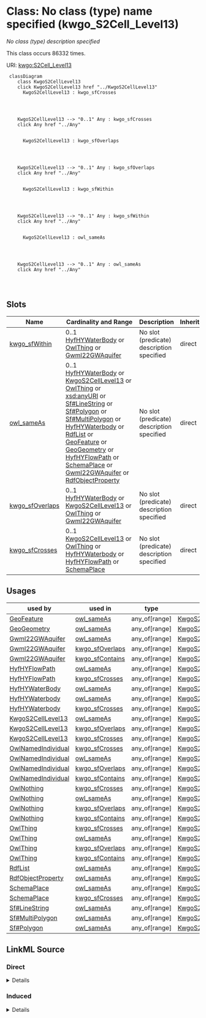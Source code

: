 

# Class: No class (type) name specified (kwgo_S2Cell_Level13)


_No class (type) description specified_






This class occurs 86332 times.


URI: [kwgo:S2Cell_Level13](http://stko-kwg.geog.ucsb.edu/lod/ontology/S2Cell_Level13)






```mermaid
 classDiagram
    class KwgoS2CellLevel13
    click KwgoS2CellLevel13 href "../KwgoS2CellLevel13"
      KwgoS2CellLevel13 : kwgo_sfCrosses
        
          
    
    
    KwgoS2CellLevel13 --> "0..1" Any : kwgo_sfCrosses
    click Any href "../Any"

        
      KwgoS2CellLevel13 : kwgo_sfOverlaps
        
          
    
    
    KwgoS2CellLevel13 --> "0..1" Any : kwgo_sfOverlaps
    click Any href "../Any"

        
      KwgoS2CellLevel13 : kwgo_sfWithin
        
          
    
    
    KwgoS2CellLevel13 --> "0..1" Any : kwgo_sfWithin
    click Any href "../Any"

        
      KwgoS2CellLevel13 : owl_sameAs
        
          
    
    
    KwgoS2CellLevel13 --> "0..1" Any : owl_sameAs
    click Any href "../Any"

        
      
```




<!-- no inheritance hierarchy -->


## Slots

| Name | Cardinality and Range | Description | Inheritance | Occurrences |
| ---  | --- | --- | --- | --- |
| [kwgo_sfWithin](../slots/kwgo_sfWithin.md) | 0..1 <br/> [HyfHYWaterBody](../classes/HyfHYWaterBody.md)&nbsp;or&nbsp;<br />[OwlThing](../classes/OwlThing.md)&nbsp;or&nbsp;<br />[Gwml22GWAquifer](../classes/Gwml22GWAquifer.md) | No slot (predicate) description specified <br/>  | direct | 1812 |
| [owl_sameAs](../slots/owl_sameAs.md) | 0..1 <br/> [HyfHYWaterBody](../classes/HyfHYWaterBody.md)&nbsp;or&nbsp;<br />[KwgoS2CellLevel13](../classes/KwgoS2CellLevel13.md)&nbsp;or&nbsp;<br />[OwlThing](../classes/OwlThing.md)&nbsp;or&nbsp;<br />[xsd:anyURI](http://www.w3.org/2001/XMLSchema#anyURI)&nbsp;or&nbsp;<br />[Sf#LineString](../classes/Sf#LineString.md)&nbsp;or&nbsp;<br />[Sf#Polygon](../classes/Sf#Polygon.md)&nbsp;or&nbsp;<br />[Sf#MultiPolygon](../classes/Sf#MultiPolygon.md)&nbsp;or&nbsp;<br />[HyfHYWaterbody](../classes/HyfHYWaterbody.md)&nbsp;or&nbsp;<br />[RdfList](../classes/RdfList.md)&nbsp;or&nbsp;<br />[GeoFeature](../classes/GeoFeature.md)&nbsp;or&nbsp;<br />[GeoGeometry](../classes/GeoGeometry.md)&nbsp;or&nbsp;<br />[HyfHYFlowPath](../classes/HyfHYFlowPath.md)&nbsp;or&nbsp;<br />[SchemaPlace](../classes/SchemaPlace.md)&nbsp;or&nbsp;<br />[Gwml22GWAquifer](../classes/Gwml22GWAquifer.md)&nbsp;or&nbsp;<br />[RdfObjectProperty](../classes/RdfObjectProperty.md) | No slot (predicate) description specified <br/>  | direct | 172664 |
| [kwgo_sfOverlaps](../slots/kwgo_sfOverlaps.md) | 0..1 <br/> [HyfHYWaterBody](../classes/HyfHYWaterBody.md)&nbsp;or&nbsp;<br />[KwgoS2CellLevel13](../classes/KwgoS2CellLevel13.md)&nbsp;or&nbsp;<br />[OwlThing](../classes/OwlThing.md)&nbsp;or&nbsp;<br />[Gwml22GWAquifer](../classes/Gwml22GWAquifer.md) | No slot (predicate) description specified <br/>  | direct | 83040 |
| [kwgo_sfCrosses](../slots/kwgo_sfCrosses.md) | 0..1 <br/> [KwgoS2CellLevel13](../classes/KwgoS2CellLevel13.md)&nbsp;or&nbsp;<br />[OwlThing](../classes/OwlThing.md)&nbsp;or&nbsp;<br />[HyfHYWaterbody](../classes/HyfHYWaterbody.md)&nbsp;or&nbsp;<br />[HyfHYFlowPath](../classes/HyfHYFlowPath.md)&nbsp;or&nbsp;<br />[SchemaPlace](../classes/SchemaPlace.md) | No slot (predicate) description specified <br/>  | direct | 379116 |





## Usages

| used by | used in | type | used |
| ---  | --- | --- | --- |
| [GeoFeature](../classes/GeoFeature.md) | [owl_sameAs](../slots/owl_sameAs.md) | any_of[range] | [KwgoS2CellLevel13](../classes/KwgoS2CellLevel13.md) |
| [GeoGeometry](../classes/GeoGeometry.md) | [owl_sameAs](../slots/owl_sameAs.md) | any_of[range] | [KwgoS2CellLevel13](../classes/KwgoS2CellLevel13.md) |
| [Gwml22GWAquifer](../classes/Gwml22GWAquifer.md) | [owl_sameAs](../slots/owl_sameAs.md) | any_of[range] | [KwgoS2CellLevel13](../classes/KwgoS2CellLevel13.md) |
| [Gwml22GWAquifer](../classes/Gwml22GWAquifer.md) | [kwgo_sfOverlaps](../slots/kwgo_sfOverlaps.md) | any_of[range] | [KwgoS2CellLevel13](../classes/KwgoS2CellLevel13.md) |
| [Gwml22GWAquifer](../classes/Gwml22GWAquifer.md) | [kwgo_sfContains](../slots/kwgo_sfContains.md) | any_of[range] | [KwgoS2CellLevel13](../classes/KwgoS2CellLevel13.md) |
| [HyfHYFlowPath](../classes/HyfHYFlowPath.md) | [owl_sameAs](../slots/owl_sameAs.md) | any_of[range] | [KwgoS2CellLevel13](../classes/KwgoS2CellLevel13.md) |
| [HyfHYFlowPath](../classes/HyfHYFlowPath.md) | [kwgo_sfCrosses](../slots/kwgo_sfCrosses.md) | any_of[range] | [KwgoS2CellLevel13](../classes/KwgoS2CellLevel13.md) |
| [HyfHYWaterBody](../classes/HyfHYWaterBody.md) | [owl_sameAs](../slots/owl_sameAs.md) | any_of[range] | [KwgoS2CellLevel13](../classes/KwgoS2CellLevel13.md) |
| [HyfHYWaterbody](../classes/HyfHYWaterbody.md) | [owl_sameAs](../slots/owl_sameAs.md) | any_of[range] | [KwgoS2CellLevel13](../classes/KwgoS2CellLevel13.md) |
| [HyfHYWaterbody](../classes/HyfHYWaterbody.md) | [kwgo_sfCrosses](../slots/kwgo_sfCrosses.md) | any_of[range] | [KwgoS2CellLevel13](../classes/KwgoS2CellLevel13.md) |
| [KwgoS2CellLevel13](../classes/KwgoS2CellLevel13.md) | [owl_sameAs](../slots/owl_sameAs.md) | any_of[range] | [KwgoS2CellLevel13](../classes/KwgoS2CellLevel13.md) |
| [KwgoS2CellLevel13](../classes/KwgoS2CellLevel13.md) | [kwgo_sfOverlaps](../slots/kwgo_sfOverlaps.md) | any_of[range] | [KwgoS2CellLevel13](../classes/KwgoS2CellLevel13.md) |
| [KwgoS2CellLevel13](../classes/KwgoS2CellLevel13.md) | [kwgo_sfCrosses](../slots/kwgo_sfCrosses.md) | any_of[range] | [KwgoS2CellLevel13](../classes/KwgoS2CellLevel13.md) |
| [OwlNamedIndividual](../classes/OwlNamedIndividual.md) | [kwgo_sfCrosses](../slots/kwgo_sfCrosses.md) | any_of[range] | [KwgoS2CellLevel13](../classes/KwgoS2CellLevel13.md) |
| [OwlNamedIndividual](../classes/OwlNamedIndividual.md) | [owl_sameAs](../slots/owl_sameAs.md) | any_of[range] | [KwgoS2CellLevel13](../classes/KwgoS2CellLevel13.md) |
| [OwlNamedIndividual](../classes/OwlNamedIndividual.md) | [kwgo_sfOverlaps](../slots/kwgo_sfOverlaps.md) | any_of[range] | [KwgoS2CellLevel13](../classes/KwgoS2CellLevel13.md) |
| [OwlNamedIndividual](../classes/OwlNamedIndividual.md) | [kwgo_sfContains](../slots/kwgo_sfContains.md) | any_of[range] | [KwgoS2CellLevel13](../classes/KwgoS2CellLevel13.md) |
| [OwlNothing](../classes/OwlNothing.md) | [kwgo_sfCrosses](../slots/kwgo_sfCrosses.md) | any_of[range] | [KwgoS2CellLevel13](../classes/KwgoS2CellLevel13.md) |
| [OwlNothing](../classes/OwlNothing.md) | [owl_sameAs](../slots/owl_sameAs.md) | any_of[range] | [KwgoS2CellLevel13](../classes/KwgoS2CellLevel13.md) |
| [OwlNothing](../classes/OwlNothing.md) | [kwgo_sfOverlaps](../slots/kwgo_sfOverlaps.md) | any_of[range] | [KwgoS2CellLevel13](../classes/KwgoS2CellLevel13.md) |
| [OwlNothing](../classes/OwlNothing.md) | [kwgo_sfContains](../slots/kwgo_sfContains.md) | any_of[range] | [KwgoS2CellLevel13](../classes/KwgoS2CellLevel13.md) |
| [OwlThing](../classes/OwlThing.md) | [kwgo_sfCrosses](../slots/kwgo_sfCrosses.md) | any_of[range] | [KwgoS2CellLevel13](../classes/KwgoS2CellLevel13.md) |
| [OwlThing](../classes/OwlThing.md) | [owl_sameAs](../slots/owl_sameAs.md) | any_of[range] | [KwgoS2CellLevel13](../classes/KwgoS2CellLevel13.md) |
| [OwlThing](../classes/OwlThing.md) | [kwgo_sfOverlaps](../slots/kwgo_sfOverlaps.md) | any_of[range] | [KwgoS2CellLevel13](../classes/KwgoS2CellLevel13.md) |
| [OwlThing](../classes/OwlThing.md) | [kwgo_sfContains](../slots/kwgo_sfContains.md) | any_of[range] | [KwgoS2CellLevel13](../classes/KwgoS2CellLevel13.md) |
| [RdfList](../classes/RdfList.md) | [owl_sameAs](../slots/owl_sameAs.md) | any_of[range] | [KwgoS2CellLevel13](../classes/KwgoS2CellLevel13.md) |
| [RdfObjectProperty](../classes/RdfObjectProperty.md) | [owl_sameAs](../slots/owl_sameAs.md) | any_of[range] | [KwgoS2CellLevel13](../classes/KwgoS2CellLevel13.md) |
| [SchemaPlace](../classes/SchemaPlace.md) | [owl_sameAs](../slots/owl_sameAs.md) | any_of[range] | [KwgoS2CellLevel13](../classes/KwgoS2CellLevel13.md) |
| [SchemaPlace](../classes/SchemaPlace.md) | [kwgo_sfCrosses](../slots/kwgo_sfCrosses.md) | any_of[range] | [KwgoS2CellLevel13](../classes/KwgoS2CellLevel13.md) |
| [Sf#LineString](../classes/Sf#LineString.md) | [owl_sameAs](../slots/owl_sameAs.md) | any_of[range] | [KwgoS2CellLevel13](../classes/KwgoS2CellLevel13.md) |
| [Sf#MultiPolygon](../classes/Sf#MultiPolygon.md) | [owl_sameAs](../slots/owl_sameAs.md) | any_of[range] | [KwgoS2CellLevel13](../classes/KwgoS2CellLevel13.md) |
| [Sf#Polygon](../classes/Sf#Polygon.md) | [owl_sameAs](../slots/owl_sameAs.md) | any_of[range] | [KwgoS2CellLevel13](../classes/KwgoS2CellLevel13.md) |











## LinkML Source

<!-- TODO: investigate https://stackoverflow.com/questions/37606292/how-to-create-tabbed-code-blocks-in-mkdocs-or-sphinx -->

### Direct

<details>

```yaml
name: kwgo_S2Cell_Level13
conforms_to: No schema conformance document specified
annotations:
  count:
    tag: count
    value: 86332
description: No class (type) description specified
title: No class (type) name specified
from_schema: hydrology-kg
rank: 1000
slots:
- kwgo_sfWithin
- owl_sameAs
- kwgo_sfOverlaps
- kwgo_sfCrosses
slot_usage:
  kwgo_sfCrosses:
    name: kwgo_sfCrosses
    annotations:
      hyf__HY_FlowPath:
        tag: hyf__HY_FlowPath
        value: 94779
      hyf__HY_Waterbody:
        tag: hyf__HY_Waterbody
        value: 94779
      owl_Thing:
        tag: owl_Thing
        value: 94779
      schema_Place:
        tag: schema_Place
        value: 94779
  kwgo_sfOverlaps:
    name: kwgo_sfOverlaps
    annotations:
      gwml22_GW_Aquifer:
        tag: gwml22_GW_Aquifer
        value: 14211
      hyf__HY_WaterBody:
        tag: hyf__HY_WaterBody
        value: 27309
      owl_Thing:
        tag: owl_Thing
        value: 41520
  kwgo_sfWithin:
    name: kwgo_sfWithin
    annotations:
      gwml22_GW_Aquifer:
        tag: gwml22_GW_Aquifer
        value: 395
      hyf__HY_WaterBody:
        tag: hyf__HY_WaterBody
        value: 511
      owl_Thing:
        tag: owl_Thing
        value: 906
  owl_sameAs:
    name: owl_sameAs
    annotations:
      kwgo_S2Cell_Level13:
        tag: kwgo_S2Cell_Level13
        value: 86332
      owl_Thing:
        tag: owl_Thing
        value: 86332
class_uri: kwgo:S2Cell_Level13

```
</details>

### Induced

<details>

```yaml
name: kwgo_S2Cell_Level13
conforms_to: No schema conformance document specified
annotations:
  count:
    tag: count
    value: 86332
description: No class (type) description specified
title: No class (type) name specified
from_schema: hydrology-kg
rank: 1000
slot_usage:
  kwgo_sfCrosses:
    name: kwgo_sfCrosses
    annotations:
      hyf__HY_FlowPath:
        tag: hyf__HY_FlowPath
        value: 94779
      hyf__HY_Waterbody:
        tag: hyf__HY_Waterbody
        value: 94779
      owl_Thing:
        tag: owl_Thing
        value: 94779
      schema_Place:
        tag: schema_Place
        value: 94779
  kwgo_sfOverlaps:
    name: kwgo_sfOverlaps
    annotations:
      gwml22_GW_Aquifer:
        tag: gwml22_GW_Aquifer
        value: 14211
      hyf__HY_WaterBody:
        tag: hyf__HY_WaterBody
        value: 27309
      owl_Thing:
        tag: owl_Thing
        value: 41520
  kwgo_sfWithin:
    name: kwgo_sfWithin
    annotations:
      gwml22_GW_Aquifer:
        tag: gwml22_GW_Aquifer
        value: 395
      hyf__HY_WaterBody:
        tag: hyf__HY_WaterBody
        value: 511
      owl_Thing:
        tag: owl_Thing
        value: 906
  owl_sameAs:
    name: owl_sameAs
    annotations:
      kwgo_S2Cell_Level13:
        tag: kwgo_S2Cell_Level13
        value: 86332
      owl_Thing:
        tag: owl_Thing
        value: 86332
attributes:
  kwgo_sfWithin:
    name: kwgo_sfWithin
    annotations:
      gwml22_GW_Aquifer:
        tag: gwml22_GW_Aquifer
        value: 395
      hyf__HY_WaterBody:
        tag: hyf__HY_WaterBody
        value: 511
      owl_Thing:
        tag: owl_Thing
        value: 906
    description: No slot (predicate) description specified
    title: No slot (predicate) name specified
    examples:
    - object:
        example_object: https://geoconnex.us/nhdplusv2/comid/5194604
        example_object_type: hyf__HY_WaterBody
        example_predicate: kwgo:sfWithin
        example_subject: kwgr:s2.level13.5522837268412235776
        example_subject_type: kwgo_S2Cell_Level13
    - object:
        example_object: https://geoconnex.us/nhdplusv2/comid/5194604
        example_object_type: owl_Thing
        example_predicate: kwgo:sfWithin
        example_subject: kwgr:s2.level13.5522837268412235776
        example_subject_type: kwgo_S2Cell_Level13
    - object:
        example_object: https://geoconnex.us/nhdplusv2/comid/5194604
        example_object_type: hyf__HY_WaterBody
        example_predicate: kwgo:sfWithin
        example_subject: kwgr:s2.level13.5522837268412235776
        example_subject_type: owl_Thing
    - object:
        example_object: https://geoconnex.us/nhdplusv2/comid/5194604
        example_object_type: owl_Thing
        example_predicate: kwgo:sfWithin
        example_subject: kwgr:s2.level13.5522837268412235776
        example_subject_type: owl_Thing
    - object:
        example_object: http://sawgraph.spatialai.org/v1/me_mgs_data#d.MGS-Aquifer.1195
        example_object_type: gwml22_GW_Aquifer
        example_predicate: kwgo:sfWithin
        example_subject: kwgr:s2.level13.5523896132469522432
        example_subject_type: kwgo_S2Cell_Level13
    - object:
        example_object: http://sawgraph.spatialai.org/v1/me_mgs_data#d.MGS-Aquifer.1195
        example_object_type: gwml22_GW_Aquifer
        example_predicate: kwgo:sfWithin
        example_subject: kwgr:s2.level13.5523896132469522432
        example_subject_type: owl_Thing
    from_schema: hydrology-kg
    rank: 1000
    slot_uri: kwgo:sfWithin
    alias: kwgo_sfWithin
    owner: kwgo_S2Cell_Level13
    domain_of:
    - kwgo_S2Cell_Level13
    - owl_Thing
    range: Any
    any_of:
    - range: hyf__HY_WaterBody
    - range: owl_Thing
    - range: gwml22_GW_Aquifer
  owl_sameAs:
    name: owl_sameAs
    annotations:
      kwgo_S2Cell_Level13:
        tag: kwgo_S2Cell_Level13
        value: 86332
      owl_Thing:
        tag: owl_Thing
        value: 86332
    description: No slot (predicate) description specified
    title: No slot (predicate) name specified
    examples:
    - object:
        example_object: memgs2:MGS
        example_object_type: owl_Thing
        example_predicate: owl:sameAs
        example_subject: memgs2:MGS
        example_subject_type: owl_Thing
    - object:
        example_object: http://sawgraph.spatialai.org/v1/me_mgs_data#d.MGS-Aquifer.0001
        example_object_type: gwml22_GW_Aquifer
        example_predicate: owl:sameAs
        example_subject: http://sawgraph.spatialai.org/v1/me_mgs_data#d.MGS-Aquifer.0001
        example_subject_type: gwml22_GW_Aquifer
    - object:
        example_object: http://sawgraph.spatialai.org/v1/me_mgs_data#d.MGS-Aquifer.0001
        example_object_type: owl_Thing
        example_predicate: owl:sameAs
        example_subject: http://sawgraph.spatialai.org/v1/me_mgs_data#d.MGS-Aquifer.0001
        example_subject_type: gwml22_GW_Aquifer
    - object:
        example_object: http://sawgraph.spatialai.org/v1/me_mgs_data#d.MGS-Aquifer.0001
        example_object_type: gwml22_GW_Aquifer
        example_predicate: owl:sameAs
        example_subject: http://sawgraph.spatialai.org/v1/me_mgs_data#d.MGS-Aquifer.0001
        example_subject_type: owl_Thing
    - object:
        example_object: http://sawgraph.spatialai.org/v1/me_mgs_data#d.MGS-Aquifer.Geometry.0001
        example_object_type: sf_#Polygon
        example_predicate: owl:sameAs
        example_subject: http://sawgraph.spatialai.org/v1/me_mgs_data#d.MGS-Aquifer.Geometry.0001
        example_subject_type: owl_Thing
    - object:
        example_object: http://sawgraph.spatialai.org/v1/me_mgs_data#d.MGS-Aquifer.Geometry.0001
        example_object_type: geo_Geometry
        example_predicate: owl:sameAs
        example_subject: http://sawgraph.spatialai.org/v1/me_mgs_data#d.MGS-Aquifer.Geometry.0001
        example_subject_type: owl_Thing
    - object:
        example_object: http://sawgraph.spatialai.org/v1/me_mgs_data#d.MGS-Aquifer.Geometry.0001
        example_object_type: owl_Thing
        example_predicate: owl:sameAs
        example_subject: http://sawgraph.spatialai.org/v1/me_mgs_data#d.MGS-Aquifer.Geometry.0001
        example_subject_type: sf_#Polygon
    - object:
        example_object: http://sawgraph.spatialai.org/v1/me_mgs_data#d.MGS-Aquifer.Geometry.0001
        example_object_type: sf_#Polygon
        example_predicate: owl:sameAs
        example_subject: http://sawgraph.spatialai.org/v1/me_mgs_data#d.MGS-Aquifer.Geometry.0001
        example_subject_type: sf_#Polygon
    - object:
        example_object: http://sawgraph.spatialai.org/v1/me_mgs_data#d.MGS-Aquifer.Geometry.0001
        example_object_type: geo_Geometry
        example_predicate: owl:sameAs
        example_subject: http://sawgraph.spatialai.org/v1/me_mgs_data#d.MGS-Aquifer.Geometry.0001
        example_subject_type: sf_#Polygon
    - object:
        example_object: http://sawgraph.spatialai.org/v1/me_mgs_data#d.MGS-Aquifer.Geometry.0001
        example_object_type: owl_Thing
        example_predicate: owl:sameAs
        example_subject: http://sawgraph.spatialai.org/v1/me_mgs_data#d.MGS-Aquifer.Geometry.0001
        example_subject_type: geo_Geometry
    - object:
        example_object: http://sawgraph.spatialai.org/v1/me_mgs_data#d.MGS-Aquifer.Geometry.0001
        example_object_type: sf_#Polygon
        example_predicate: owl:sameAs
        example_subject: http://sawgraph.spatialai.org/v1/me_mgs_data#d.MGS-Aquifer.Geometry.0001
        example_subject_type: geo_Geometry
    - object:
        example_object: http://sawgraph.spatialai.org/v1/me_mgs_data#d.MGS-Aquifer.Geometry.0001
        example_object_type: geo_Geometry
        example_predicate: owl:sameAs
        example_subject: http://sawgraph.spatialai.org/v1/me_mgs_data#d.MGS-Aquifer.Geometry.0001
        example_subject_type: geo_Geometry
    - object:
        example_object: http://sawgraph.spatialai.org/v1/me_mgs_data#d.MGS-Aquifer.Geometry.0175
        example_object_type: owl_Thing
        example_predicate: owl:sameAs
        example_subject: http://sawgraph.spatialai.org/v1/me_mgs_data#d.MGS-Aquifer.Geometry.0175
        example_subject_type: sf_#MultiPolygon
    - object:
        example_object: http://sawgraph.spatialai.org/v1/me_mgs_data#d.MGS-Aquifer.Geometry.0175
        example_object_type: geo_Geometry
        example_predicate: owl:sameAs
        example_subject: http://sawgraph.spatialai.org/v1/me_mgs_data#d.MGS-Aquifer.Geometry.0175
        example_subject_type: sf_#MultiPolygon
    - object:
        example_object: http://sawgraph.spatialai.org/v1/me_mgs_data#d.MGS-Aquifer.Geometry.0175
        example_object_type: sf_#MultiPolygon
        example_predicate: owl:sameAs
        example_subject: http://sawgraph.spatialai.org/v1/me_mgs_data#d.MGS-Aquifer.Geometry.0175
        example_subject_type: sf_#MultiPolygon
    - object:
        example_object: http://sawgraph.spatialai.org/v1/me_mgs_data#d.MGS-Aquifer.Geometry.0175
        example_object_type: sf_#MultiPolygon
        example_predicate: owl:sameAs
        example_subject: http://sawgraph.spatialai.org/v1/me_mgs_data#d.MGS-Aquifer.Geometry.0175
        example_subject_type: owl_Thing
    - object:
        example_object: http://sawgraph.spatialai.org/v1/me_mgs_data#d.MGS-Aquifer.Geometry.0175
        example_object_type: sf_#MultiPolygon
        example_predicate: owl:sameAs
        example_subject: http://sawgraph.spatialai.org/v1/me_mgs_data#d.MGS-Aquifer.Geometry.0175
        example_subject_type: geo_Geometry
    - object:
        example_object: kwgr:s2.level13.5522341869704445952
        example_object_type: kwgo_S2Cell_Level13
        example_predicate: owl:sameAs
        example_subject: kwgr:s2.level13.5522341869704445952
        example_subject_type: kwgo_S2Cell_Level13
    - object:
        example_object: kwgr:s2.level13.5522341869704445952
        example_object_type: owl_Thing
        example_predicate: owl:sameAs
        example_subject: kwgr:s2.level13.5522341869704445952
        example_subject_type: kwgo_S2Cell_Level13
    - object:
        example_object: kwgr:s2.level13.5522341869704445952
        example_object_type: kwgo_S2Cell_Level13
        example_predicate: owl:sameAs
        example_subject: kwgr:s2.level13.5522341869704445952
        example_subject_type: owl_Thing
    - object:
        example_object: rdf:nil
        example_object_type: rdf_List
        example_predicate: owl:sameAs
        example_subject: rdf:nil
        example_subject_type: owl_Thing
    - object:
        example_object: rdf:nil
        example_object_type: owl_Thing
        example_predicate: owl:sameAs
        example_subject: rdf:nil
        example_subject_type: rdf_List
    - object:
        example_object: rdf:nil
        example_object_type: rdf_List
        example_predicate: owl:sameAs
        example_subject: rdf:nil
        example_subject_type: rdf_List
    - object:
        example_object: owl:topObjectProperty
        example_object_type: rdf_ObjectProperty
        example_predicate: owl:sameAs
        example_subject: owl:topObjectProperty
        example_subject_type: owl_Thing
    - object:
        example_object: owl:topObjectProperty
        example_object_type: owl_Thing
        example_predicate: owl:sameAs
        example_subject: owl:topObjectProperty
        example_subject_type: rdf_ObjectProperty
    - object:
        example_object: owl:topObjectProperty
        example_object_type: rdf_ObjectProperty
        example_predicate: owl:sameAs
        example_subject: owl:topObjectProperty
        example_subject_type: rdf_ObjectProperty
    - object:
        example_object: https://geoconnex.us/nhdplusv2/comid/1001
        example_object_type: hyf__HY_Waterbody
        example_predicate: owl:sameAs
        example_subject: https://geoconnex.us/nhdplusv2/comid/1001
        example_subject_type: hyf__HY_Waterbody
    - object:
        example_object: https://geoconnex.us/nhdplusv2/comid/1001
        example_object_type: schema_Place
        example_predicate: owl:sameAs
        example_subject: https://geoconnex.us/nhdplusv2/comid/1001
        example_subject_type: hyf__HY_Waterbody
    - object:
        example_object: https://geoconnex.us/nhdplusv2/comid/1001
        example_object_type: owl_Thing
        example_predicate: owl:sameAs
        example_subject: https://geoconnex.us/nhdplusv2/comid/1001
        example_subject_type: hyf__HY_Waterbody
    - object:
        example_object: https://geoconnex.us/nhdplusv2/comid/1001
        example_object_type: hyf__HY_FlowPath
        example_predicate: owl:sameAs
        example_subject: https://geoconnex.us/nhdplusv2/comid/1001
        example_subject_type: hyf__HY_Waterbody
    - object:
        example_object: https://geoconnex.us/nhdplusv2/comid/1001
        example_object_type: hyf__HY_Waterbody
        example_predicate: owl:sameAs
        example_subject: https://geoconnex.us/nhdplusv2/comid/1001
        example_subject_type: schema_Place
    - object:
        example_object: https://geoconnex.us/nhdplusv2/comid/1001
        example_object_type: schema_Place
        example_predicate: owl:sameAs
        example_subject: https://geoconnex.us/nhdplusv2/comid/1001
        example_subject_type: schema_Place
    - object:
        example_object: https://geoconnex.us/nhdplusv2/comid/1001
        example_object_type: owl_Thing
        example_predicate: owl:sameAs
        example_subject: https://geoconnex.us/nhdplusv2/comid/1001
        example_subject_type: schema_Place
    - object:
        example_object: https://geoconnex.us/nhdplusv2/comid/1001
        example_object_type: hyf__HY_FlowPath
        example_predicate: owl:sameAs
        example_subject: https://geoconnex.us/nhdplusv2/comid/1001
        example_subject_type: schema_Place
    - object:
        example_object: https://geoconnex.us/nhdplusv2/comid/1001
        example_object_type: hyf__HY_Waterbody
        example_predicate: owl:sameAs
        example_subject: https://geoconnex.us/nhdplusv2/comid/1001
        example_subject_type: owl_Thing
    - object:
        example_object: https://geoconnex.us/nhdplusv2/comid/1001
        example_object_type: schema_Place
        example_predicate: owl:sameAs
        example_subject: https://geoconnex.us/nhdplusv2/comid/1001
        example_subject_type: owl_Thing
    - object:
        example_object: https://geoconnex.us/nhdplusv2/comid/1001
        example_object_type: hyf__HY_FlowPath
        example_predicate: owl:sameAs
        example_subject: https://geoconnex.us/nhdplusv2/comid/1001
        example_subject_type: owl_Thing
    - object:
        example_object: https://geoconnex.us/nhdplusv2/comid/1001
        example_object_type: hyf__HY_Waterbody
        example_predicate: owl:sameAs
        example_subject: https://geoconnex.us/nhdplusv2/comid/1001
        example_subject_type: hyf__HY_FlowPath
    - object:
        example_object: https://geoconnex.us/nhdplusv2/comid/1001
        example_object_type: schema_Place
        example_predicate: owl:sameAs
        example_subject: https://geoconnex.us/nhdplusv2/comid/1001
        example_subject_type: hyf__HY_FlowPath
    - object:
        example_object: https://geoconnex.us/nhdplusv2/comid/1001
        example_object_type: owl_Thing
        example_predicate: owl:sameAs
        example_subject: https://geoconnex.us/nhdplusv2/comid/1001
        example_subject_type: hyf__HY_FlowPath
    - object:
        example_object: https://geoconnex.us/nhdplusv2/comid/1001
        example_object_type: hyf__HY_FlowPath
        example_predicate: owl:sameAs
        example_subject: https://geoconnex.us/nhdplusv2/comid/1001
        example_subject_type: hyf__HY_FlowPath
    - object:
        example_object: https://geoconnex.us/nhdplusv2/comid/1001.geometry
        example_object_type: sf_#LineString
        example_predicate: owl:sameAs
        example_subject: https://geoconnex.us/nhdplusv2/comid/1001.geometry
        example_subject_type: owl_Thing
    - object:
        example_object: https://geoconnex.us/nhdplusv2/comid/1001.geometry
        example_object_type: owl_Thing
        example_predicate: owl:sameAs
        example_subject: https://geoconnex.us/nhdplusv2/comid/1001.geometry
        example_subject_type: sf_#LineString
    - object:
        example_object: https://geoconnex.us/nhdplusv2/comid/1001.geometry
        example_object_type: sf_#LineString
        example_predicate: owl:sameAs
        example_subject: https://geoconnex.us/nhdplusv2/comid/1001.geometry
        example_subject_type: sf_#LineString
    - object:
        example_object: https://geoconnex.us/nhdplusv2/comid/1001.geometry
        example_object_type: geo_Geometry
        example_predicate: owl:sameAs
        example_subject: https://geoconnex.us/nhdplusv2/comid/1001.geometry
        example_subject_type: sf_#LineString
    - object:
        example_object: https://geoconnex.us/nhdplusv2/comid/1001.geometry
        example_object_type: sf_#LineString
        example_predicate: owl:sameAs
        example_subject: https://geoconnex.us/nhdplusv2/comid/1001.geometry
        example_subject_type: geo_Geometry
    - object:
        example_object: https://geoconnex.us/nhdplusv2/comid/1001.head
        example_object_type: geo_Feature
        example_predicate: owl:sameAs
        example_subject: https://geoconnex.us/nhdplusv2/comid/1001.head
        example_subject_type: geo_Feature
    - object:
        example_object: https://geoconnex.us/nhdplusv2/comid/1001.head
        example_object_type: owl_Thing
        example_predicate: owl:sameAs
        example_subject: https://geoconnex.us/nhdplusv2/comid/1001.head
        example_subject_type: geo_Feature
    - object:
        example_object: https://geoconnex.us/nhdplusv2/comid/1001.head
        example_object_type: geo_Feature
        example_predicate: owl:sameAs
        example_subject: https://geoconnex.us/nhdplusv2/comid/1001.head
        example_subject_type: owl_Thing
    - object:
        example_object: https://geoconnex.us/nhdplusv2/comid/10101972
        example_object_type: hyf__HY_WaterBody
        example_predicate: owl:sameAs
        example_subject: https://geoconnex.us/nhdplusv2/comid/10101972
        example_subject_type: hyf__HY_WaterBody
    - object:
        example_object: https://geoconnex.us/nhdplusv2/comid/10101972
        example_object_type: owl_Thing
        example_predicate: owl:sameAs
        example_subject: https://geoconnex.us/nhdplusv2/comid/10101972
        example_subject_type: hyf__HY_WaterBody
    - object:
        example_object: https://geoconnex.us/nhdplusv2/comid/10101972
        example_object_type: hyf__HY_WaterBody
        example_predicate: owl:sameAs
        example_subject: https://geoconnex.us/nhdplusv2/comid/10101972
        example_subject_type: owl_Thing
    from_schema: hydrology-kg
    rank: 1000
    domain: owl_sameAs
    slot_uri: owl:sameAs
    alias: owl_sameAs
    owner: kwgo_S2Cell_Level13
    domain_of:
    - geo_Feature
    - geo_Geometry
    - gwml22_GW_Aquifer
    - hyf__HY_FlowPath
    - hyf__HY_WaterBody
    - hyf__HY_Waterbody
    - kwgo_S2Cell_Level13
    - owl_Thing
    - rdf_List
    - rdf_ObjectProperty
    - schema_Place
    - sf_#LineString
    - sf_#MultiPolygon
    - sf_#Polygon
    range: Any
    any_of:
    - range: hyf__HY_WaterBody
    - range: kwgo_S2Cell_Level13
    - range: owl_Thing
    - range: uri
    - range: sf_#LineString
    - range: sf_#Polygon
    - range: sf_#MultiPolygon
    - range: hyf__HY_Waterbody
    - range: rdf_List
    - range: geo_Feature
    - range: geo_Geometry
    - range: hyf__HY_FlowPath
    - range: schema_Place
    - range: gwml22_GW_Aquifer
    - range: rdf_ObjectProperty
  kwgo_sfOverlaps:
    name: kwgo_sfOverlaps
    annotations:
      gwml22_GW_Aquifer:
        tag: gwml22_GW_Aquifer
        value: 14211
      hyf__HY_WaterBody:
        tag: hyf__HY_WaterBody
        value: 27309
      owl_Thing:
        tag: owl_Thing
        value: 41520
    description: No slot (predicate) description specified
    title: No slot (predicate) name specified
    examples:
    - object:
        example_object: kwgr:s2.level13.9935671970391654400
        example_object_type: kwgo_S2Cell_Level13
        example_predicate: kwgo:sfOverlaps
        example_subject: http://sawgraph.spatialai.org/v1/me_mgs_data#d.MGS-Aquifer.0001
        example_subject_type: gwml22_GW_Aquifer
    - object:
        example_object: kwgr:s2.level13.9935671970391654400
        example_object_type: owl_Thing
        example_predicate: kwgo:sfOverlaps
        example_subject: http://sawgraph.spatialai.org/v1/me_mgs_data#d.MGS-Aquifer.0001
        example_subject_type: gwml22_GW_Aquifer
    - object:
        example_object: kwgr:s2.level13.9935671970391654400
        example_object_type: kwgo_S2Cell_Level13
        example_predicate: kwgo:sfOverlaps
        example_subject: http://sawgraph.spatialai.org/v1/me_mgs_data#d.MGS-Aquifer.0001
        example_subject_type: owl_Thing
    - object:
        example_object: kwgr:s2.level13.9935671970391654400
        example_object_type: owl_Thing
        example_predicate: kwgo:sfOverlaps
        example_subject: http://sawgraph.spatialai.org/v1/me_mgs_data#d.MGS-Aquifer.0001
        example_subject_type: owl_Thing
    - object:
        example_object: http://sawgraph.spatialai.org/v1/me_mgs_data#d.MGS-Aquifer.1176
        example_object_type: gwml22_GW_Aquifer
        example_predicate: kwgo:sfOverlaps
        example_subject: kwgr:s2.level13.5522341904064184320
        example_subject_type: kwgo_S2Cell_Level13
    - object:
        example_object: http://sawgraph.spatialai.org/v1/me_mgs_data#d.MGS-Aquifer.1176
        example_object_type: owl_Thing
        example_predicate: kwgo:sfOverlaps
        example_subject: kwgr:s2.level13.5522341904064184320
        example_subject_type: kwgo_S2Cell_Level13
    - object:
        example_object: http://sawgraph.spatialai.org/v1/me_mgs_data#d.MGS-Aquifer.1176
        example_object_type: gwml22_GW_Aquifer
        example_predicate: kwgo:sfOverlaps
        example_subject: kwgr:s2.level13.5522341904064184320
        example_subject_type: owl_Thing
    - object:
        example_object: https://geoconnex.us/nhdplusv2/comid/802769
        example_object_type: hyf__HY_WaterBody
        example_predicate: kwgo:sfOverlaps
        example_subject: kwgr:s2.level13.5522342316381044736
        example_subject_type: kwgo_S2Cell_Level13
    - object:
        example_object: https://geoconnex.us/nhdplusv2/comid/802769
        example_object_type: hyf__HY_WaterBody
        example_predicate: kwgo:sfOverlaps
        example_subject: kwgr:s2.level13.5522342316381044736
        example_subject_type: owl_Thing
    from_schema: hydrology-kg
    rank: 1000
    slot_uri: kwgo:sfOverlaps
    alias: kwgo_sfOverlaps
    owner: kwgo_S2Cell_Level13
    domain_of:
    - gwml22_GW_Aquifer
    - kwgo_S2Cell_Level13
    - owl_Thing
    range: Any
    any_of:
    - range: hyf__HY_WaterBody
    - range: kwgo_S2Cell_Level13
    - range: owl_Thing
    - range: gwml22_GW_Aquifer
  kwgo_sfCrosses:
    name: kwgo_sfCrosses
    annotations:
      hyf__HY_FlowPath:
        tag: hyf__HY_FlowPath
        value: 94779
      hyf__HY_Waterbody:
        tag: hyf__HY_Waterbody
        value: 94779
      owl_Thing:
        tag: owl_Thing
        value: 94779
      schema_Place:
        tag: schema_Place
        value: 94779
    description: No slot (predicate) description specified
    title: No slot (predicate) name specified
    examples:
    - object:
        example_object: https://geoconnex.us/nhdplusv2/comid/166195770
        example_object_type: hyf__HY_Waterbody
        example_predicate: kwgo:sfCrosses
        example_subject: kwgr:s2.level13.5522339705040928768
        example_subject_type: owl_Thing
    - object:
        example_object: https://geoconnex.us/nhdplusv2/comid/166195770
        example_object_type: schema_Place
        example_predicate: kwgo:sfCrosses
        example_subject: kwgr:s2.level13.5522339705040928768
        example_subject_type: owl_Thing
    - object:
        example_object: https://geoconnex.us/nhdplusv2/comid/166195770
        example_object_type: owl_Thing
        example_predicate: kwgo:sfCrosses
        example_subject: kwgr:s2.level13.5522339705040928768
        example_subject_type: owl_Thing
    - object:
        example_object: https://geoconnex.us/nhdplusv2/comid/166195770
        example_object_type: hyf__HY_FlowPath
        example_predicate: kwgo:sfCrosses
        example_subject: kwgr:s2.level13.5522339705040928768
        example_subject_type: owl_Thing
    - object:
        example_object: https://geoconnex.us/nhdplusv2/comid/803107
        example_object_type: hyf__HY_Waterbody
        example_predicate: kwgo:sfCrosses
        example_subject: kwgr:s2.level13.5522341904064184320
        example_subject_type: kwgo_S2Cell_Level13
    - object:
        example_object: https://geoconnex.us/nhdplusv2/comid/803107
        example_object_type: schema_Place
        example_predicate: kwgo:sfCrosses
        example_subject: kwgr:s2.level13.5522341904064184320
        example_subject_type: kwgo_S2Cell_Level13
    - object:
        example_object: https://geoconnex.us/nhdplusv2/comid/803107
        example_object_type: owl_Thing
        example_predicate: kwgo:sfCrosses
        example_subject: kwgr:s2.level13.5522341904064184320
        example_subject_type: kwgo_S2Cell_Level13
    - object:
        example_object: https://geoconnex.us/nhdplusv2/comid/803107
        example_object_type: hyf__HY_FlowPath
        example_predicate: kwgo:sfCrosses
        example_subject: kwgr:s2.level13.5522341904064184320
        example_subject_type: kwgo_S2Cell_Level13
    - object:
        example_object: kwgr:s2.level13.5522769236130267136
        example_object_type: kwgo_S2Cell_Level13
        example_predicate: kwgo:sfCrosses
        example_subject: https://geoconnex.us/nhdplusv2/comid/1001
        example_subject_type: hyf__HY_Waterbody
    - object:
        example_object: kwgr:s2.level13.5522769236130267136
        example_object_type: owl_Thing
        example_predicate: kwgo:sfCrosses
        example_subject: https://geoconnex.us/nhdplusv2/comid/1001
        example_subject_type: hyf__HY_Waterbody
    - object:
        example_object: kwgr:s2.level13.5522769236130267136
        example_object_type: kwgo_S2Cell_Level13
        example_predicate: kwgo:sfCrosses
        example_subject: https://geoconnex.us/nhdplusv2/comid/1001
        example_subject_type: schema_Place
    - object:
        example_object: kwgr:s2.level13.5522769236130267136
        example_object_type: owl_Thing
        example_predicate: kwgo:sfCrosses
        example_subject: https://geoconnex.us/nhdplusv2/comid/1001
        example_subject_type: schema_Place
    - object:
        example_object: kwgr:s2.level13.5522769236130267136
        example_object_type: kwgo_S2Cell_Level13
        example_predicate: kwgo:sfCrosses
        example_subject: https://geoconnex.us/nhdplusv2/comid/1001
        example_subject_type: owl_Thing
    - object:
        example_object: kwgr:s2.level13.5522769236130267136
        example_object_type: kwgo_S2Cell_Level13
        example_predicate: kwgo:sfCrosses
        example_subject: https://geoconnex.us/nhdplusv2/comid/1001
        example_subject_type: hyf__HY_FlowPath
    - object:
        example_object: kwgr:s2.level13.5522769236130267136
        example_object_type: owl_Thing
        example_predicate: kwgo:sfCrosses
        example_subject: https://geoconnex.us/nhdplusv2/comid/1001
        example_subject_type: hyf__HY_FlowPath
    from_schema: hydrology-kg
    rank: 1000
    slot_uri: kwgo:sfCrosses
    alias: kwgo_sfCrosses
    owner: kwgo_S2Cell_Level13
    domain_of:
    - hyf__HY_FlowPath
    - hyf__HY_Waterbody
    - kwgo_S2Cell_Level13
    - owl_Thing
    - schema_Place
    range: Any
    any_of:
    - range: kwgo_S2Cell_Level13
    - range: owl_Thing
    - range: hyf__HY_Waterbody
    - range: hyf__HY_FlowPath
    - range: schema_Place
class_uri: kwgo:S2Cell_Level13

```
</details>